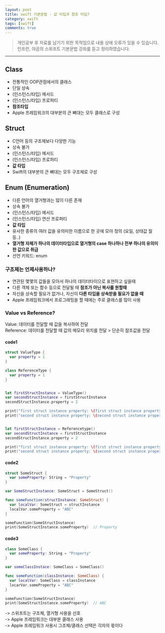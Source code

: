 ```yaml
---
layout: post
title: swift 기본문법 - 값 타입과 참조 타입?
category: swift
tags: [swift]
comments: true
---
```


> 개인공부 후 자료를 남기기 위한 목적임으로 내용 상에 오류가 있을 수 있습니다.    
인프런, 야곰의 스위프트 기본문법 강좌를 듣고 정리하였습니다.

<hr>


## Class

- 전통적인 OOP관점에서의 클래스
- 단일 상속
- (인스턴스/타입) 메서드
- (인스턴스/타입) 프로퍼티
- **참조타입**
- Apple 프레임워크의 대부분의 큰 뼈대는 모두 클래스로 구성


## Struct

- C언어 등의 구조체보다 다양한 기능
- 상속 불가
- (인스턴스/타입) 메서드
- (인스턴스/타입) 프로퍼티
- **값 타입**
- Swift의 대부분의 큰 뼈대는 모두 구조체로 구성


## Enum (Enumeration)

- 다른 언어의 열거형과는 많이 다른 존재
- 상속 불가
- (인스턴스/타입) 메서드
- (인스턴스/타입) 연산 프로퍼티
- **값 타입**
- 유사한 종류의 여러 값을 유의미한 이름으로 한 곳에 모아 정의 (요일, 상태값 월 등..)
- **열거형 자체가 하나의 데이터타입으로 열거형의 case 하나하나 전부 하나의 유의미한 값으로 취급**
- 선언 키워드: enum



### 구조체는 언제사용하나?

- 연관된 몇몇의 값들을 모아서 하나의 데이터타이으로 표현하고 싶을때
- 다른 객체 또는 함수 등으로 전달될 때 **참조가 아닌 복사를 원할때**
- 자신을 상속할 필요가 없거나, 자신이 **다른 타입을 상속받을 필요가 없을 때**
- Apple 프레임워크에서 프로그래밍을 할 때에는 주로 클래스를 많이 사용



### Value vs Reference?

Value: 데이터를 전달할 때 값을 복사하여 전달 <br>
Reference: 데이터를 전달할 때 값의 메모리 위치를 전달 > 단순히 참조값을 전달


#### code1

```swift
struct ValueType {
  var property = 1
}

class ReferenceType {
  var property = 1
}


let firstStructInstance = ValueType()
var secondStructInstance = firstStructInstance
secondStructInstance.property = 2

print("first struct instance property: \(first struct instance property)")  // 1
print("second struct instance property: \(second struct instance property)")  // 2


let firstStructInstance = Referencetype()
var secondStructInstance = firstStructInstance
secondStructInstance.property = 2

print("first struct instance property: \(first struct instance property)")  // 2
print("second struct instance property: \(second struct instance property)")  // 2
```


#### code2

```swift
struct SomeStruct {
  var someProperty: String = "Property"
}

var SomeStructInstance: SomeStruct = SomeStruct()

func someFunction(structInstance: SomeStruct) {
  var localVar: SomeStruct = structInstance
  localVar.someProperty = "ABC"
}

someFunction(SomeStructInstance)
print(SomeStructInstance.someProperty)  // Property
```

#### code3

```swift
class SomeClass {
  var someProperty: String = "Property"
}

var someClassInstace: SomeClass = SomeClass()

func someFunction(classInstance: SomeClass) {
  var localVar: SomeClass = classInstance
  locarVar.someProperty = "ABC"
}

someFunction(SomeStructInstance)
print(SomeStructInstance.someProperty)  // ABC
```



-> 스위프트는 구조체, 열거형 사용을 선호<br>
-> Apple 프레임워크는 대부분 클래스 사용<br>
-> Apple 프레임워크 사용시 그조체/클래스 선택은 각자의 몫이다
